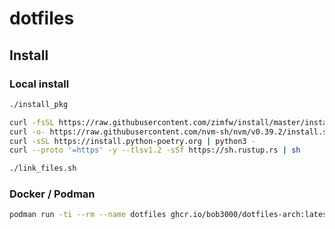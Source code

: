 # dotfiles

## Install

### Local install

```sh
./install_pkg

curl -fsSL https://raw.githubusercontent.com/zimfw/install/master/install.zsh | zsh
curl -o- https://raw.githubusercontent.com/nvm-sh/nvm/v0.39.2/install.sh | bash
curl -sSL https://install.python-poetry.org | python3 -
curl --proto '=https' -y --tlsv1.2 -sSf https://sh.rustup.rs | sh

./link_files.sh
```

### Docker / Podman

```sh
podman run -ti --rm --name dotfiles ghcr.io/bob3000/dotfiles-arch:latest
```
